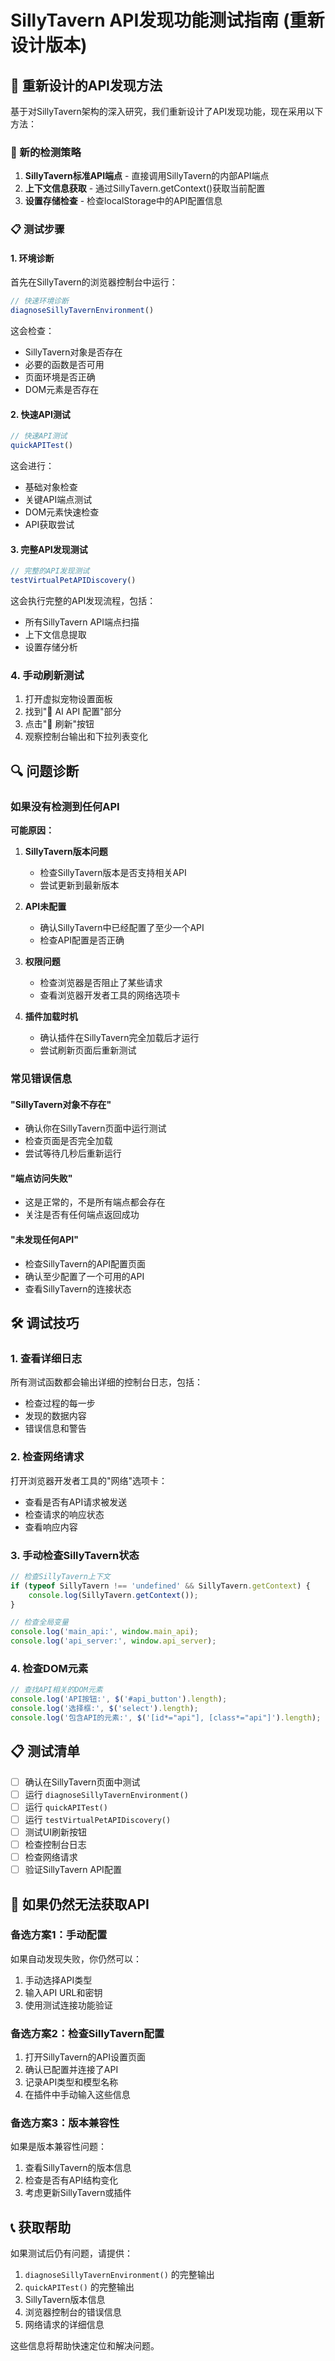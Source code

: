 # SillyTavern API发现功能测试指南 (重新设计版本)

## 🔧 重新设计的API发现方法

基于对SillyTavern架构的深入研究，我们重新设计了API发现功能，现在采用以下方法：

### 🎯 新的检测策略

1. **SillyTavern标准API端点** - 直接调用SillyTavern的内部API端点
2. **上下文信息获取** - 通过SillyTavern.getContext()获取当前配置
3. **设置存储检查** - 检查localStorage中的API配置信息

### 📋 测试步骤

#### 1. 环境诊断

首先在SillyTavern的浏览器控制台中运行：

```javascript
// 快速环境诊断
diagnoseSillyTavernEnvironment()
```

这会检查：
- SillyTavern对象是否存在
- 必要的函数是否可用
- 页面环境是否正确
- DOM元素是否存在

#### 2. 快速API测试

```javascript
// 快速API测试
quickAPITest()
```

这会进行：
- 基础对象检查
- 关键API端点测试
- DOM元素快速检查
- API获取尝试

#### 3. 完整API发现测试

```javascript
// 完整的API发现测试
testVirtualPetAPIDiscovery()
```

这会执行完整的API发现流程，包括：
- 所有SillyTavern API端点扫描
- 上下文信息提取
- 设置存储分析

### 4. 手动刷新测试

1. 打开虚拟宠物设置面板
2. 找到"🤖 AI API 配置"部分
3. 点击"🔄 刷新"按钮
4. 观察控制台输出和下拉列表变化

## 🔍 问题诊断

### 如果没有检测到任何API

**可能原因：**

1. **SillyTavern版本问题**
   - 检查SillyTavern版本是否支持相关API
   - 尝试更新到最新版本

2. **API未配置**
   - 确认SillyTavern中已经配置了至少一个API
   - 检查API配置是否正确

3. **权限问题**
   - 检查浏览器是否阻止了某些请求
   - 查看浏览器开发者工具的网络选项卡

4. **插件加载时机**
   - 确认插件在SillyTavern完全加载后才运行
   - 尝试刷新页面后重新测试

### 常见错误信息

#### "SillyTavern对象不存在"
- 确认你在SillyTavern页面中运行测试
- 检查页面是否完全加载
- 尝试等待几秒后重新运行

#### "端点访问失败"
- 这是正常的，不是所有端点都会存在
- 关注是否有任何端点返回成功

#### "未发现任何API"
- 检查SillyTavern的API配置页面
- 确认至少配置了一个可用的API
- 查看SillyTavern的连接状态

## 🛠️ 调试技巧

### 1. 查看详细日志

所有测试函数都会输出详细的控制台日志，包括：
- 检查过程的每一步
- 发现的数据内容
- 错误信息和警告

### 2. 检查网络请求

打开浏览器开发者工具的"网络"选项卡：
- 查看是否有API请求被发送
- 检查请求的响应状态
- 查看响应内容

### 3. 手动检查SillyTavern状态

```javascript
// 检查SillyTavern上下文
if (typeof SillyTavern !== 'undefined' && SillyTavern.getContext) {
    console.log(SillyTavern.getContext());
}

// 检查全局变量
console.log('main_api:', window.main_api);
console.log('api_server:', window.api_server);
```

### 4. 检查DOM元素

```javascript
// 查找API相关的DOM元素
console.log('API按钮:', $('#api_button').length);
console.log('选择框:', $('select').length);
console.log('包含API的元素:', $('[id*="api"], [class*="api"]').length);
```

## 📋 测试清单

- [ ] 确认在SillyTavern页面中测试
- [ ] 运行 `diagnoseSillyTavernEnvironment()`
- [ ] 运行 `quickAPITest()`
- [ ] 运行 `testVirtualPetAPIDiscovery()`
- [ ] 测试UI刷新按钮
- [ ] 检查控制台日志
- [ ] 检查网络请求
- [ ] 验证SillyTavern API配置

## 🔄 如果仍然无法获取API

### 备选方案1：手动配置
如果自动发现失败，你仍然可以：
1. 手动选择API类型
2. 输入API URL和密钥
3. 使用测试连接功能验证

### 备选方案2：检查SillyTavern配置
1. 打开SillyTavern的API设置页面
2. 确认已配置并连接了API
3. 记录API类型和模型名称
4. 在插件中手动输入这些信息

### 备选方案3：版本兼容性
如果是版本兼容性问题：
1. 查看SillyTavern的版本信息
2. 检查是否有API结构变化
3. 考虑更新SillyTavern或插件

## 📞 获取帮助

如果测试后仍有问题，请提供：
1. `diagnoseSillyTavernEnvironment()` 的完整输出
2. `quickAPITest()` 的完整输出
3. SillyTavern版本信息
4. 浏览器控制台的错误信息
5. 网络请求的详细信息

这些信息将帮助快速定位和解决问题。
